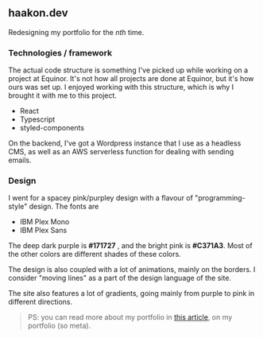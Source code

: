 ## haakon.dev

Redesigning my portfolio for the *nth* time. 

### Technologies / framework

The actual code structure is something I've picked up while working on a project at Equinor. It's not how all projects are done at Equinor, but it's how ours was set up. I enjoyed working with this structure, which is why I brought it with me to this project.

* React
* Typescript
* styled-components

On the backend, I've got a Wordpress instance that I use as a headless CMS, as well as an AWS serverless function for dealing with sending emails. 

### Design

I went for a spacey pink/purpley design with a flavour of "programming-style" design. The fonts are

* IBM Plex Mono
* IBM Plex Sans

The deep dark purple is **#171727** , and the bright pink is **#C371A3**. Most of the other colors are different shades of these colors.

The design is also coupled with a lot of animations, mainly on the borders. I consider "moving lines" as a part of the design language of the site. 

The site also features a lot of gradients, going mainly from purple to pink in different directions.

> PS: you can read more about my portfolio in [this article](https://haakon.dev/#/article/redesigning-my-portfolio-for-the-nth-time), on my portfolio (so meta).
